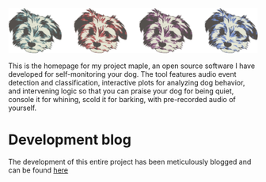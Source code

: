 <img src="logo/logo_line.png" />

This is the homepage for my project maple, an open source software I have developed for self-monitoring your dog. The tool features audio event detection and classification, interactive plots for analyzing dog behavior, and intervening logic so that you can praise your dog for being quiet, console it for whining, scold it for barking, with pre-recorded audio of yourself.

# Development blog

The development of this entire project has been meticulously blogged and can be found [here](ekiefl.github.io/projects/maple)
